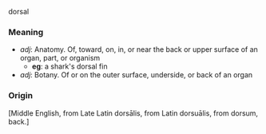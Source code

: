 dorsal
### Meaning
+ _adj_: Anatomy. Of, toward, on, in, or near the back or upper surface of an organ, part, or organism
	+ __eg__: a shark's dorsal fin
+ _adj_: Botany. Of or on the outer surface, underside, or back of an organ

### Origin

[Middle English, from Late Latin dorsālis, from Latin dorsuālis, from dorsum, back.]
